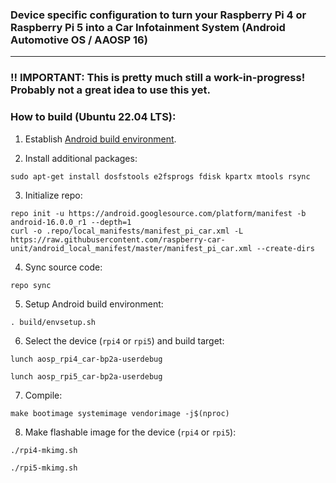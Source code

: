 ### Device specific configuration to turn your Raspberry Pi 4 or Raspberry Pi 5 into a Car Infotainment System (Android Automotive OS / AAOSP 16)

***

### **!! IMPORTANT:** This is pretty much still a **work-in-progress**! Probably not a great idea to use this yet. 

### How to build (Ubuntu 22.04 LTS):

1. Establish [Android build environment](https://source.android.com/docs/setup/start/requirements).

2. Install additional packages:

```
sudo apt-get install dosfstools e2fsprogs fdisk kpartx mtools rsync
```

3. Initialize repo:

```
repo init -u https://android.googlesource.com/platform/manifest -b android-16.0.0_r1 --depth=1
curl -o .repo/local_manifests/manifest_pi_car.xml -L https://raw.githubusercontent.com/raspberry-car-unit/android_local_manifest/master/manifest_pi_car.xml --create-dirs
```

4. Sync source code:

```
repo sync
```

5. Setup Android build environment:

```
. build/envsetup.sh
```

6. Select the device (`rpi4` or `rpi5`) and build target:

```
lunch aosp_rpi4_car-bp2a-userdebug
```
```
lunch aosp_rpi5_car-bp2a-userdebug
```
7. Compile:

```
make bootimage systemimage vendorimage -j$(nproc)
```

8. Make flashable image for the device (`rpi4` or `rpi5`):

```
./rpi4-mkimg.sh
```
```
./rpi5-mkimg.sh
```
